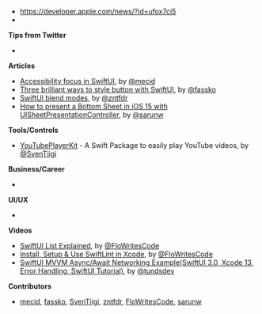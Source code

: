 - https://developer.apple.com/news/?id=ufox7ci5
-
**Tips from Twitter**

*

**Articles**


* [Accessibility focus in SwiftUI](https://swiftwithmajid.com/2021/09/23/accessibility-focus-in-swiftui/), by [@mecid](https://twitter.com/mecid)
* [Three brilliant ways to style button with SwiftUI](https://kristaps.me/blog/swiftui-three-ways-button/), by [@fassko](https://twitter.com/fassko)
* [SwiftUI blend modes](https://www.fivestars.blog/articles/swiftui-blend-modes/), by [@zntfdr](https://twitter.com/zntfdr)
* [How to present a Bottom Sheet in iOS 15 with UISheetPresentationController](https://sarunw.com/posts/bottom-sheet-in-ios-15-with-uisheetpresentationcontroller/), by [@sarunw](https://twitter.com/sarunw)

**Tools/Controls**

* [YouTubePlayerKit](https://github.com/SvenTiigi/YouTubePlayerKit) - A Swift Package to easily play YouTube videos, by [@SvenTiigi](https://twitter.com/SvenTiigi)

**Business/Career**

*

**UI/UX**

*

**Videos**

* [SwiftUI List Explained](https://www.youtube.com/watch?v=zaJ4_fdfMes), by [@FloWritesCode](https://twitter.com/FloWritesCode)
* [Install, Setup & Use SwiftLint in Xcode](https://www.youtube.com/watch?v=uTlADMZuq48), by [@FloWritesCode](https://twitter.com/FloWritesCode)
* [SwiftUI MVVM Async/Await Networking Example(SwiftUI 3.0, Xcode 13, Error Handling, SwiftUI Tutorial)](https://youtu.be/53lbqYYAPLw), by [@tundsdev](https://twitter.com/tundsdev)

**Contributors**

* [mecid](https://github.com/mecid), [fassko](https://github.com/fassko), [SvenTiigi](https://github.com/SvenTiigi), [zntfdr](https://github.com/zntfdr), [FloWritesCode](https://twitter.com/FloWritesCode), [sarunw](https://github.com/sarunw)
